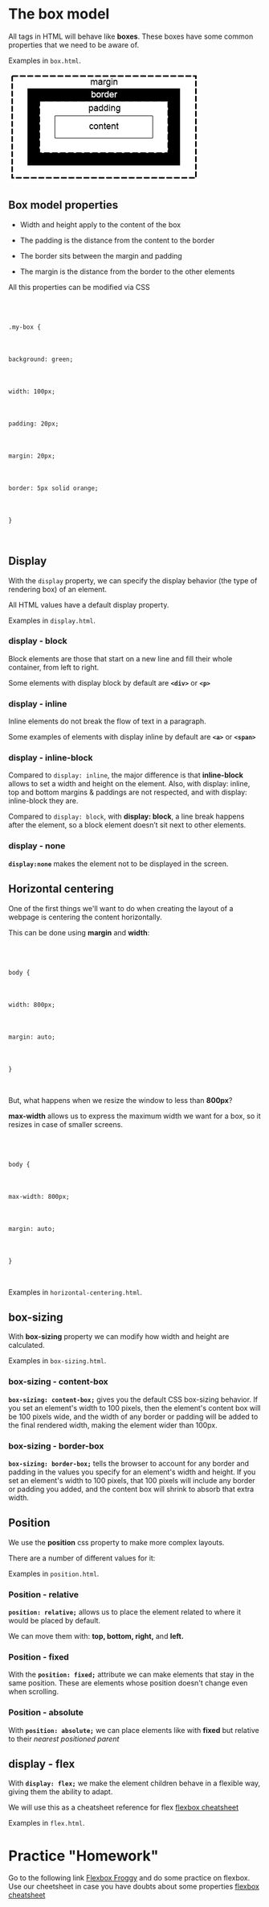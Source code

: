 




# The box model





All tags in HTML will behave like **boxes**. These boxes have some common properties that we need to be aware of.





Examples in `box.html`.





![Box model](./assets/boxmodel.png)





## Box model properties





- Width and height apply to the content of the box



- The padding is the distance from the content to the border



- The border sits between the margin and padding



- The margin is the distance from the border to the other elements





All this properties can be modified via CSS



``` {.css}



.my-box {



background: green;



width: 100px;



padding: 20px;



margin: 20px;



border: 5px solid orange;



}



```





## Display



With the `display` property, we can specify the display behavior (the type of rendering box) of an element.



All HTML values have a default display property.





Examples in `display.html`.





### display - block



Block elements are those that start on a new line and fill their whole container, from left to right.



Some elements with display block by default are **`<div>`** or **`<p>`**





### display - inline



Inline elements do not break the flow of text in a paragraph.



Some examples of elements with display inline by default are **`<a>`** or **`<span>`**





### display - inline-block



Compared to `display: inline`, the major difference is that **inline-block** allows to set a width and height on the element. Also, with display: inline, top and bottom margins & paddings are not respected, and with display: inline-block they are.





Compared to `display: block`, with **display: block**, a line break happens after the element, so a block element doesn’t sit next to other elements.





### display - none



**`display:none`** makes the element not to be displayed in the screen.





## Horizontal centering



One of the first things we'll want to do when creating the layout of a webpage is centering the content horizontally.





This can be done using **margin** and **width**:



``` {.css}



body {



width: 800px;



margin: auto;



}



```





But, what happens when we resize the window to less than **800px**?





**max-width** allows us to express the maximum width we want for a box, so it resizes in case of smaller screens.





``` {.css}



body {



max-width: 800px;



margin: auto;



}



```



Examples in `horizontal-centering.html`.





## box-sizing



With **box-sizing** property we can modify how width and height are calculated.



Examples in `box-sizing.html`.



### box-sizing - content-box



**`box-sizing: content-box;`** gives you the default CSS box-sizing behavior. If you set an element's width to 100 pixels, then the element's content box will be 100 pixels wide, and the width of any border or padding will be added to the final rendered width, making the element wider than 100px.



### box-sizing - border-box



**`box-sizing: border-box;`** tells the browser to account for any border and padding in the values you specify for an element's width and height. If you set an element's width to 100 pixels, that 100 pixels will include any border or padding you added, and the content box will shrink to absorb that extra width.



## Position





We use the **position** css property to make more complex layouts.



There are a number of different values for it:





Examples in `position.html`.





### Position - relative



**`position: relative;`** allows us to place the element related to where it would be placed by default.





We can move them with: **top, bottom, right,** and **left.**





### Position - fixed



With the **`position: fixed;`** attribute we can make elements that stay in the same position. These are elements whose position doesn't change even when scrolling.





### Position - absolute



With **`position: absolute;`** we can place elements like with **fixed** but relative to their *nearest positioned parent*




## display - flex



With **`display: flex;`** we make the element children behave in a flexible way, giving them the ability to adapt.



We will use this as a cheatsheet reference for flex [flexbox cheatsheet](https://css-tricks.com/snippets/css/a-guide-to-flexbox/)



Examples in `flex.html`.

# Practice "Homework"

Go to the following link [Flexbox Froggy](https://flexboxfroggy.com) and do some practice on flexbox.
Use our cheetsheet in case you have doubts about some properties [flexbox cheatsheet](https://css-tricks.com/snippets/css/a-guide-to-flexbox/)
